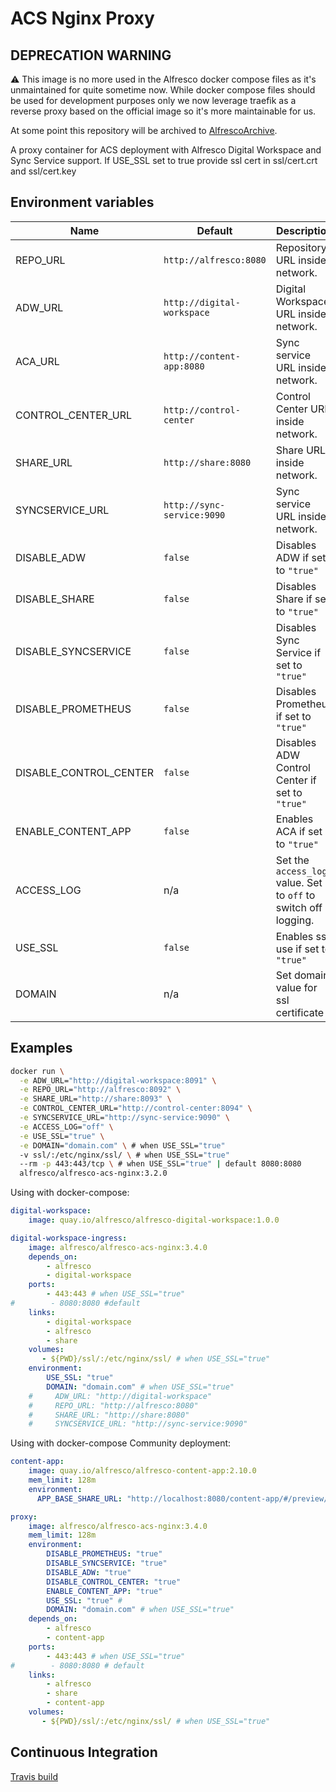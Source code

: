 # ACS Nginx Proxy

## DEPRECATION WARNING

:warning: This image is no more used in the Alfresco docker compose files as
it's unmaintained for quite sometime now. While docker compose files should be
used for development purposes only we now leverage traefik as a reverse proxy
based on the official image so it's more maintainable for us.

At some point this repository will be archived to
[AlfrescoArchive](https://www.github.com/AlfrescoArchive).

A proxy container for ACS deployment with Alfresco Digital Workspace and Sync
Service support. If USE_SSL set to true provide ssl cert in ssl/cert.crt and
ssl/cert.key

## Environment variables

| Name                   | Default                    | Description                                                     |
|------------------------|----------------------------|-----------------------------------------------------------------|
| REPO_URL               | `http://alfresco:8080`     | Repository URL inside network.                                  |
| ADW_URL                | `http://digital-workspace` | Digital Workspace URL inside network.                           |
| ACA_URL                | `http://content-app:8080`  | Sync service URL inside network.                                |
| CONTROL_CENTER_URL     | `http://control-center`    | Control Center URL inside network.                              |
| SHARE_URL              | `http://share:8080`        | Share URL inside network.                                       |
| SYNCSERVICE_URL        | `http://sync-service:9090` | Sync service URL inside network.                                |
| DISABLE_ADW            | `false`                    | Disables ADW if set to `"true"`                                 |
| DISABLE_SHARE          | `false`                    | Disables Share if set to `"true"`                               |
| DISABLE_SYNCSERVICE    | `false`                    | Disables Sync Service if set to `"true"`                        |
| DISABLE_PROMETHEUS     | `false`                    | Disables Prometheus if set to `"true"`                          |
| DISABLE_CONTROL_CENTER | `false`                    | Disables ADW Control Center if set to `"true"`                  |
| ENABLE_CONTENT_APP     | `false`                    | Enables ACA if set to `"true"`                                  |
| ACCESS_LOG             | n/a                        | Set the `access_log` value. Set to `off` to switch off logging. |
| USE_SSL                | `false`                    | Enables ssl use if set to `"true"`                              |
| DOMAIN                 | n/a                        | Set domain value for ssl certificate                            |

## Examples

```sh
docker run \
  -e ADW_URL="http://digital-workspace:8091" \
  -e REPO_URL="http://alfresco:8092" \
  -e SHARE_URL="http://share:8093" \
  -e CONTROL_CENTER_URL="http://control-center:8094" \
  -e SYNCSERVICE_URL="http://sync-service:9090" \
  -e ACCESS_LOG="off" \
  -e USE_SSL="true" \
  -e DOMAIN="domain.com" \ # when USE_SSL="true"
  -v ssl/:/etc/nginx/ssl/ \ # when USE_SSL="true"
  --rm -p 443:443/tcp \ # when USE_SSL="true" | default 8080:8080
  alfresco/alfresco-acs-nginx:3.2.0
```

Using with docker-compose:

```yml
digital-workspace:
    image: quay.io/alfresco/alfresco-digital-workspace:1.0.0

digital-workspace-ingress:
    image: alfresco/alfresco-acs-nginx:3.4.0
    depends_on:
        - alfresco
        - digital-workspace
    ports:
        - 443:443 # when USE_SSL="true"
#        - 8080:8080 #default
    links:
        - digital-workspace
        - alfresco
        - share
    volumes:
       - ${PWD}/ssl/:/etc/nginx/ssl/ # when USE_SSL="true"
    environment:
        USE_SSL: "true"
        DOMAIN: "domain.com" # when USE_SSL="true"
    #     ADW_URL: "http://digital-workspace"
    #     REPO_URL: "http://alfresco:8080"
    #     SHARE_URL: "http://share:8080"
    #     SYNCSERVICE_URL: "http://sync-service:9090"
```

Using with docker-compose Community deployment:

```yml
content-app:
    image: quay.io/alfresco/alfresco-content-app:2.10.0
    mem_limit: 128m
    environment:
      APP_BASE_SHARE_URL: "http://localhost:8080/content-app/#/preview/s"

proxy:
    image: alfresco/alfresco-acs-nginx:3.4.0
    mem_limit: 128m
    environment:
        DISABLE_PROMETHEUS: "true"
        DISABLE_SYNCSERVICE: "true"
        DISABLE_ADW: "true"
        DISABLE_CONTROL_CENTER: "true"
        ENABLE_CONTENT_APP: "true"
        USE_SSL: "true" #
        DOMAIN: "domain.com" # when USE_SSL="true"
    depends_on:
        - alfresco
        - content-app
    ports:
        - 443:443 # when USE_SSL="true"
#        - 8080:8080 # default
    links:
        - alfresco
        - share
        - content-app
    volumes:
       - ${PWD}/ssl/:/etc/nginx/ssl/ # when USE_SSL="true"
```

## Continuous Integration

[Travis build](https://travis-ci.com/github/Alfresco/acs-ingress)
